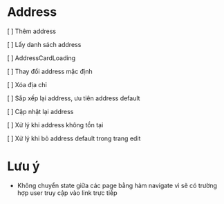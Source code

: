# Address

[ ] Thêm address

[ ] Lấy danh sách address

[ ] AddressCardLoading

[ ] Thay đổi address mặc định

[ ] Xóa địa chỉ

[ ] Sắp xếp lại address, ưu tiên address default

[ ] Cập nhật lại address

[ ] Xử lý khi address không tồn tại

[ ] Xử lý khi bỏ address default trong trang edit


# Lưu ý

- Không chuyển state giữa các page bằng hàm navigate vì sẽ có trường hợp user truy cập vào link trực tiếp
